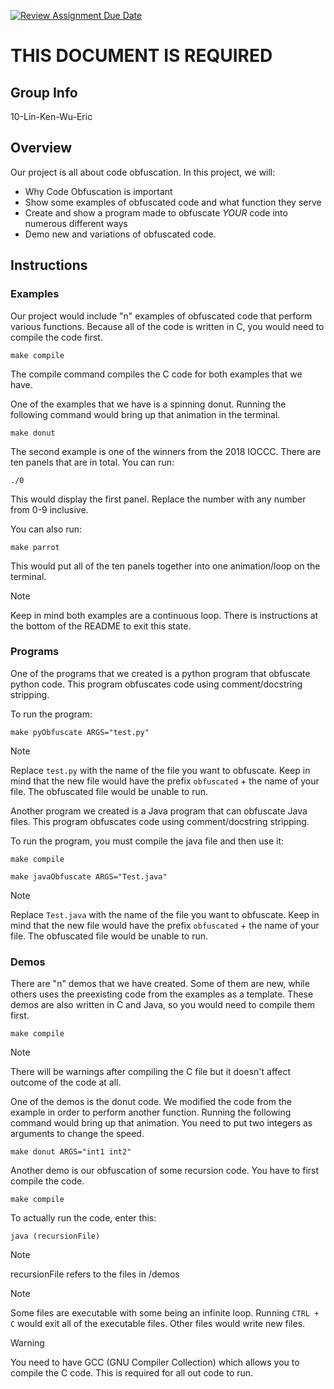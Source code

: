 [![Review Assignment Due Date](https://classroom.github.com/assets/deadline-readme-button-24ddc0f5d75046c5622901739e7c5dd533143b0c8e959d652212380cedb1ea36.svg)](https://classroom.github.com/a/ecp4su41)
# THIS DOCUMENT IS REQUIRED
## Group Info

10-Lin-Ken-Wu-Eric

## Overview

Our project is all about code obfuscation. In this project, we will: 

- Why Code Obfuscation is important 
- Show some examples of obfuscated code and what function they serve
- Create and show a program made to obfuscate *YOUR* code into numerous different ways
- Demo new and variations of obfuscated code. 

## Instructions

### Examples 

Our project would include "n" examples of obfuscated code that perform various functions. Because all of the code is written in C, you would need to compile the code first. 

```
make compile
```

The compile command compiles the C code for both examples that we have. 

One of the examples that we have is a spinning donut. Running the following command would bring up that animation in the terminal. 

```
make donut
```

The second example is one of the winners from the 2018 IOCCC. There are ten panels that are in total. You can run: 

```
./0
```

This would display the first panel. Replace the number with any number from 0-9 inclusive. 

You can also run:

```
make parrot
```

This would put all of the ten panels together into one animation/loop on the terminal.

>[!NOTE]
> Keep in mind both examples are a continuous loop. There is instructions at the bottom of the README to exit this state. 

### Programs

One of the programs that we created is a python program that obfuscate python code. This program obfuscates code using comment/docstring stripping. 

To run the program:

```
make pyObfuscate ARGS="test.py"
```

>[!NOTE]
> Replace `test.py` with the name of the file you want to obfuscate. Keep in mind that the new file would have the prefix `obfuscated` + the name of your file. The obfuscated file would be unable to run.

Another program we created is a Java program that can obfuscate Java files. This program obfuscates code using comment/docstring stripping.

To run the program, you must compile the java file and then use it:
```
make compile
```

```
make javaObfuscate ARGS="Test.java"
```

>[!NOTE]
> Replace `Test.java` with the name of the file you want to obfuscate. Keep in mind that the new file would have the prefix `obfuscated` + the name of your file. The obfuscated file would be unable to run.

### Demos

There are "n" demos that we have created. Some of them are new, while others uses the preexisting code from the examples as a template. These demos are also written in C and Java, so you would need to compile them first. 

```
make compile
```

> [!NOTE]
> There will be warnings after compiling the C file but it doesn't affect outcome of the code at all. 

One of the demos is the donut code. We modified the code from the example in order to perform another function. Running the following command would bring up that animation. You need to put two integers as arguments to change the speed.

```
make donut ARGS="int1 int2" 
```

Another demo is our obfuscation of some recursion code. You have to first compile the code.

```
make compile
```

To actually run the code, enter this:

```
java (recursionFile)
```

>[!NOTE]
> recursionFile refers to the files in /demos

> [!NOTE]
> Some files are executable with some being an infinite loop. Running `CTRL + C` would exit all of the executable files. Other files would write new files. 

> [!WARNING]
> You need to have GCC (GNU Compiler Collection) which allows you to compile the C code. This is required for all out code to run. 